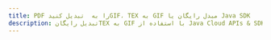 ---title: PDF را به  تبدیل کنیدGIF، TEX به GIF مبدل رایگان یا Java SDKdescription: تبدیل رایگانTEX به GIF با استفاده از Java Cloud APIs & SDK همچنین اسناد PDF را در Cloud ایجاد، ویرایش و رندر کنید.---